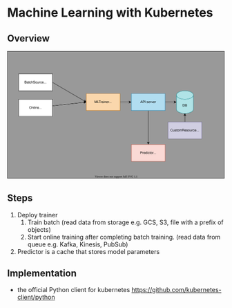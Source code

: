 # Machine Learning with Kubernetes

## Overview

![](ml-with-kubernetes.drawio.svg)

## Steps

1. Deploy trainer
    1. Train batch (read data from storage e.g. GCS, S3, file with a prefix of objects)
    1. Start online training after completing batch training. (read data from queue e.g. Kafka, Kinesis, PubSub)
1. Predictor is a cache that stores model parameters

## Implementation

- the official Python client for kubernetes https://github.com/kubernetes-client/python
